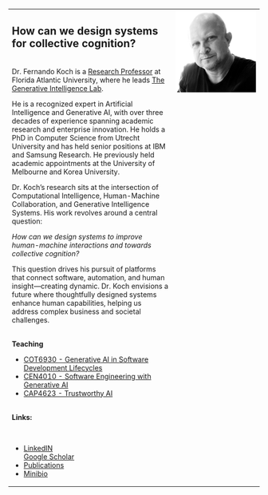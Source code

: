 


<table width="100%">
<tr>
<td width="65%">
<p>
<h2>How can we design systems for collective cognition?</h2>
</p>
<p>
<br/>
Dr. Fernando Koch is a <a href="https://www.fau.edu/engineering/directory/faculty/koch/">Research Professor</a> at Florida Atlantic University, where he leads <a href="http://www.generativeintelligencelab.ai">The Generative Intelligence Lab</a>. 
</p>
<p>
He is a recognized expert in Artificial Intelligence and Generative AI, with over three decades of experience spanning academic research and enterprise innovation. He holds a PhD in Computer Science from Utrecht University and has held senior positions at IBM and Samsung Research. He previously held academic appointments at the University of Melbourne and Korea University.
</p>
<p>
Dr. Koch’s research sits at the intersection of Computational Intelligence, Human-Machine Collaboration, and Generative Intelligence Systems. His work revolves around a central question:
</p>
<p>
<i>How can we design systems to improve human-machine interactions and towards collective cognition?</i>
</p>
<p>
This question drives his pursuit of platforms that connect software, automation, and human insight—creating dynamic. Dr. Koch envisions a future where thoughtfully designed systems enhance human capabilities, helping us address complex business and societal challenges.
</p>
<p>
<br/>
<b>Teaching</b>
</p>
<p>
<ul>
<li><a href="https://fau.simplesyllabus.com/doc/em80vs56l/Fall-2025-1-Full-Term-COT-6930-004-Topics-in-Computer-Science?mode=view">COT6930 - Generative AI in Software Development Lifecycles</a></li>
<li><a href="https://fau.simplesyllabus.com/doc/yolipf0x2/Spring-2025-1-Full-Term-CEN-4010-001-Prin-Software-Engineering?mode=view">CEN4010 - Software Engineering with Generative AI</a></li>
<li><a href="https://www.fau.edu/engineering/eecs/pdf/syllabus-trustworthy-artificial-intelligence-fall-2024.pdf">CAP4623 - Trustworthy AI</a></li>
</ul>
</p>
<p>
<br/>
<b>Links:</b>
</p>
<p>
<br/>
<ul>
<li><a href="https://www.linkedin.com/in/fkoch/">LinkedIN</a><br/></li>
<a href="https://scholar.google.com/citations?hl=en&user=-jD2UDsAAAAJ&view_op=list_works&sortby=pubdate">Google Scholar</a><br/></li>
<li><a href="./publications.html">Publications</a><br/></li>
<li><a href="./minibio.html">Minibio</a></li>
</ul>
</p>
</td>
<td width="35%" valign="top">
<img src="./images/fkoch-headshot.png" width="250">
</td>
</tr>
</table>

